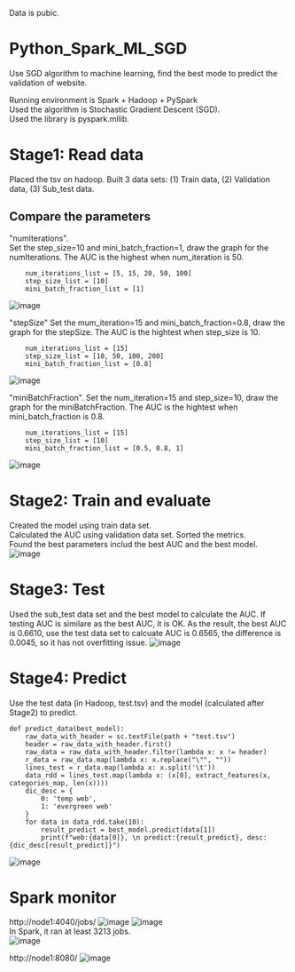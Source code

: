 Data is pubic.
# Python_Spark_ML_SGD
Use SGD algorithm to machine learning, find the best mode to predict the validation of website.

Running environment is Spark + Hadoop + PySpark    
Used the algorithm is Stochastic Gradient Descent (SGD).     
Used the library is pyspark.mllib. 

# Stage1:  Read data
Placed the tsv on hadoop. Built 3 data sets: (1) Train data, (2) Validation data, (3) Sub_test data.


## Compare the parameters
"numIterations".  
Set the step_size=10 and mini_batch_fraction=1, draw the graph for the numIterations. The AUC is the highest when num_iteration is 50. 
~~~
    num_iterations_list = [5, 15, 20, 50, 100]
    step_size_list = [10]
    mini_batch_fraction_list = [1]
~~~
![image](https://user-images.githubusercontent.com/75282285/194131970-37be45bf-dcc8-4ac6-a52e-e2e411346601.png)


"stepSize"
Set the mum_iteration=15 and mini_batch_fraction=0.8, draw the graph for the stepSize. The AUC is the hightest when step_size is 10.
~~~
    num_iterations_list = [15]
    step_size_list = [10, 50, 100, 200]
    mini_batch_fraction_list = [0.8]
~~~
![image](https://user-images.githubusercontent.com/75282285/194132258-339e74ad-a243-4652-836a-8d49783c321d.png)


"miniBatchFraction".
Set the num_iteration=15 and step_size=10, draw the graph for the miniBatchFraction. The AUC is the hightest when mini_batch_fraction is 0.8.
~~~
    num_iterations_list = [15]
    step_size_list = [10]
    mini_batch_fraction_list = [0.5, 0.8, 1]
~~~
![image](https://user-images.githubusercontent.com/75282285/194132553-c1165925-9e03-4428-aac9-3549852a9262.png)



# Stage2: Train and evaluate   
Created the model using train data set.   
Calculated the AUC using validation data set.
Sorted the metrics.    
Found the best parameters includ the best AUC and the best model.   
![image](https://user-images.githubusercontent.com/75282285/194131381-d1165b01-d03c-4b8d-ba75-81ef9eb4601d.png)


# Stage3: Test
Used the sub_test data set and the best model to calculate the AUC. If testing AUC is similare as the best AUC, it is OK.
As the result, the best AUC is  0.6610, use the test data set to calcuate AUC is 0.6565, the difference is 0.0045, so it has not overfitting issue. 
![image](https://user-images.githubusercontent.com/75282285/194131330-67a56a36-75d5-4501-b8f7-6bdcefb960ba.png)


# Stage4: Predict
Use the test data (in Hadoop, test.tsv) and the model (calculated after Stage2) to predict.
~~~
def predict_data(best_model):
    raw_data_with_header = sc.textFile(path + "test.tsv")
    header = raw_data_with_header.first()
    raw_data = raw_data_with_header.filter(lambda x: x != header)
    r_data = raw_data.map(lambda x: x.replace("\"", ""))
    lines_test = r_data.map(lambda x: x.split('\t'))
    data_rdd = lines_test.map(lambda x: (x[0], extract_features(x, categories_map, len(x))))
    dic_desc = {
        0: 'temp web',
        1: 'evergreen web'
    }
    for data in data_rdd.take(10):
        result_predict = best_model.predict(data[1])
        print(f"web:{data[0]}, \n predict:{result_predict}, desc: {dic_desc[result_predict]}")
~~~
![image](https://user-images.githubusercontent.com/75282285/194137552-20d00455-5121-4207-9712-bfe8c663883e.png)

# Spark monitor
http://node1:4040/jobs/
![image](https://user-images.githubusercontent.com/75282285/194138884-6a3329fa-083b-47e6-8657-42f8008baf88.png)
![image](https://user-images.githubusercontent.com/75282285/194139282-0bd3e21d-7076-49fd-8b8e-5d70cf22ace7.png)     
In Spark, it ran at least 3213 jobs.      
![image](https://user-images.githubusercontent.com/75282285/194139415-f61330f4-2825-4edd-8043-82a0e39cc832.png)

http://node1:8080/
![image](https://user-images.githubusercontent.com/75282285/194138246-08d1c8a2-749e-4f72-b91b-f1fa5d69dc51.png)





